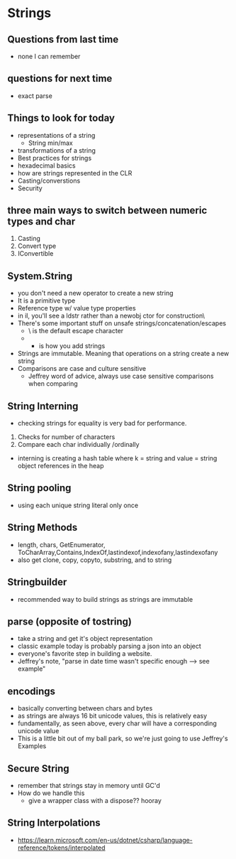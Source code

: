 # Strings

## Questions from last time 
- none I can remember


## questions for next time
* exact parse
## Things to look for today
- representations of a string
    - String min/max
- transformations of a string
- Best practices for strings
- hexadecimal basics
- how are strings represented in the CLR
- Casting/converstions
- Security

## three main ways to switch between numeric types and char
1. Casting
2. Convert type
3. IConvertible

## System.String
- you don't need a new operator to create a new string 
- It is a primitive type
- Reference type w/ value type properties
- in il, you'll see a ldstr rather than a newobj ctor for construction\
- There's some important stuff on unsafe strings/concatenation/escapes
    - \ is the default escape character
    - + is how you add strings
- Strings are immutable. Meaning that operations on a string create a new string
- Comparisons are case and culture sensitive
    - Jeffrey word of advice, always use case sensitive comparisons when comparing

## String Interning
- checking strings for equality is very bad for performance.
1. Checks for number of characters
2. Compare each char individually /ordinally
- interning is creating a hash table where k = string and value = string object references in the heap

## String pooling
- using each unique string literal only once

## String Methods
- length, chars, GetEnumerator, ToCharArray,Contains,IndexOf,lastindexof,indexofany,lastindexofany
- also get clone, copy, copyto, substring, and to string

## Stringbuilder
- recommended way to build strings as strings are immutable 

## parse (opposite of tostring)
- take a string and get it's object representation
- classic example today is probably parsing a json into an object
- everyone's favorite step in building a website.
- Jeffrey's note, "parse in date time wasn't specific enough --> see example"

## encodings
- basically converting between chars and bytes
- as strings are always 16 bit unicode values, this is relatively easy
- fundamentally, as seen above, every char will have a corresponding unicode value
- This is a little bit out of my ball park, so we're just going to use Jeffrey's Examples

## Secure String
- remember that strings stay in memory until GC'd 
- How do we handle this 
    - give a wrapper class with a dispose?? hooray

## String Interpolations
- https://learn.microsoft.com/en-us/dotnet/csharp/language-reference/tokens/interpolated